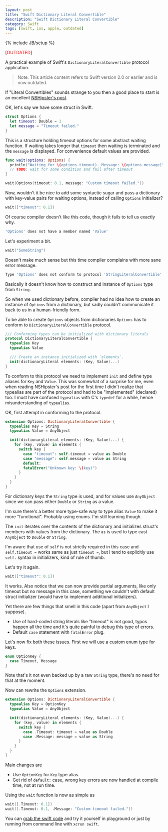 ```yaml
---
layout: post
title: "Swift Dictionary Literal Convertible"
description: "Swift Dictionary Literal Convertible"
category: Swift
tags: [swift, ios, apple, outdated]
---
```

{% include JB/setup %}

[<font color="red">OUTDATED</font>]

A practical example of Swift's `DictionaryLiteralConvertible` protocol application.

<!--more-->

> Note. This article content refers to Swift version 2.0 or earlier and is now outdated.

If "Literal Convertibles" sounds strange to you then a good place to start is an excellent [NSHipster's post](http://nshipster.com/swift-literal-convertible/).

OK, let's say we have some struct in Swift.

```swift
struct Options {
  let timeout: Double = 1
  let message = "Timeout failed."
}
```

This is a structure holding timeout options for some abstract waiting function. If waiting takes longer that `timeout` then waiting is terminated and the `message` is displayed. For convenience default values are provided.

```swift
func wait(options: Options) {
  println("Waiting for \(options.timeout). Message: \(options.message)")
  // TODO: wait for some condition and fail after timeout
}

wait(Options(timeout: 0.1, message: "Custom timeout failed."))
```

Now, wouldn't it be nice to add some syntactic sugar and pass a dictionary with key-value pairs for waiting options, instead of calling `Options` initializer?

```swift
wait(["timeout": 0.1])
```

Of course compiler doesn't like this code, though it fails to tell us exactly why.

```bash
'Options' does not have a member named 'Value'
```

Let's experiment a bit.

```swift
wait("SomeString")
```

Doesn't make much sense but this time compiler complains with more sane error message.

```bash
Type 'Options' does not conform to protocol 'StringLiteralConvertible'
```

Basically it doesn't know how to construct and instance of `Options` type from `String`.

So when we used dictionary before, compiler had no idea how to create an instance of `Options` from a dictionary, but sadly couldn't communicate it back to us in a human-friendly form.

To be able to create `Options` objects from dictionaries `Options` has to conform to `DictionaryLiteralConvertible` protocol.

```swift
/// Conforming types can be initialized with dictionary literals
protocol DictionaryLiteralConvertible {
  typealias Key
  typealias Value

  /// Create an instance initialized with `elements`.
  init(dictionaryLiteral elements: (Key, Value)...)
}
```

To conform to this protocol we need to implement `init` and define type aliases for `Key` and `Value`. This was somewhat of a surprise for me, even when reading NSHipster's post for the first time I didn't realize that typealias are part of the protocol and had to be "implemented" (declared) too. I must have confused `typealias` with C's `typedef` for a while, hence misunderstanding of `typealias`.

OK, first attempt in conforming to the protocol.

```swift
extension Options: DictionaryLiteralConvertible {
  typealias Key = String
  typealias Value = AnyObject

  init(dictionaryLiteral elements: (Key, Value)...) {
    for (key, value) in elements {
      switch key {
        case "timeout": self.timeout = value as Double
        case "message": self.message = value as String
        default:
        fatalError("Unknown key: \(key)")
      }
    }
  }
}
```

For dictionary keys the `String` type is used, and for values use `AnyObject` since we can pass either `Double` or `String` as a value.

I'm sure there's a better more type-safe way to type alias `Value` to make it more "functional". Probably using enums. I'm still learning though.

The `init` iterates over the contents of the dictionary and initializes struct's members with values from the dictionary. The `as` is used to type cast `AnyObject` to `Double` or `String`.

I'm aware that use of `self` is not strictly required in this case and `self.timeout =` works same as just `timeout =`, but I tend to explicitly use `self.` syntax in initializers, kind of rule of thumb.

Let's try it again.

```swift
wait(["timeout": 0.1])
```

It works. Also notice that we can now provide partial arguments, like only timeout but no message in this case, something we couldn't with default struct initializer (would have to implement additional initializers).

Yet there are few things that smell in this code (apart from `AnyObject` I suppose).

- Use of hard-coded string literals like "timeout" is not good, typos happen all the time and it's quite painful to debug this type of errors.
- Default `case` statement with `fatalError` plug.

Let's now fix both these issues. First we will use a custom enum type for keys.

```swift
enum OptionKey {
  case Timeout, Message
}
```

Note that's it not even backed up by a raw `String` type, there's no need for that at the moment.

Now can rewrite the `Options` extension.

```swift
extension Options: DictionaryLiteralConvertible {
  typealias Key = OptionKey
  typealias Value = AnyObject

  init(dictionaryLiteral elements: (Key, Value)...) {
    for (key, value) in elements {
      switch key {
        case .Timeout: timeout = value as Double
        case .Message: message = value as String
      }
    }
  }
}
```

Main changes are

- Use `OptionKey` for `Key` type alias.
- Get rid of `default:` case, wrong key errors are now handled at compile time, not at run time.

Using the `wait` function is now as simple as

```swift
wait([.Timeout: 0.1])
wait([.Timeout: 0.1, .Message: "Custom timeout failed."])
```

You can [grab the swift code](https://gist.github.com/mgrebenets/ae93a434f3b15026c150) and try it yourself in playground or just by running from command line with `xcrun swift`.
